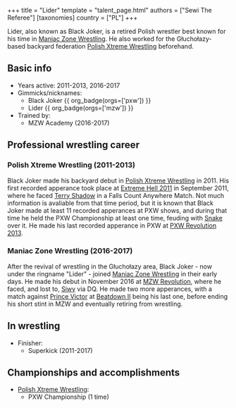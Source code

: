 +++
title = "Lider"
template = "talent_page.html"
authors = ["Sewi The Referee"]
[taxonomies]
country = ["PL"]
+++

Lider, also known as Black Joker, is a retired Polish wrestler best known for his time in [Maniac Zone Wrestling](@/o/mzw.md). He also worked for the Głuchołazy-based backyard federation [Polish Xtreme Wrestling](@/o/pxw.md) beforehand.

## Basic info

* Years active: 2011-2013, 2016-2017
* Gimmicks/nicknames:
  - Black Joker {{ org_badge(orgs=['pxw']) }}
  - Lider {{ org_badge(orgs=['mzw']) }}
* Trained by:
  - MZW Academy (2016-2017)
 
## Professional wrestling career

### Polish Xtreme Wrestling (2011-2013)

Black Joker made his backyard debut in [Polish Xtreme Wrestling](@/o/pxw.md) in 2011. His first recorded apperance took place at [Extreme Hell 2011](@/e/pxw/2011-09-24-pxw-extreme-hell-2011.md) in September 2011, where he faced [Terry Shadow](@/w/shadow.md) in a Falls Count Anywhere Match. Not much information is avaliable from that time period, but it is known that Black Joker made at least 11 recorded apperances at PXW shows, and during that time he held the PXW Championship at least one time, feuding with [Snake](@/w/snake.md) over it. He made his last recorded apperance in PXW at [PXW Revolution 2013](@/e/pxw/2013-06-23-pxw-revolution-2013.md).

### Maniac Zone Wrestling (2016-2017)

After the revival of wrestling in the Głuchołazy area, Black Joker - now under the ringname "Lider" - joined [Maniac Zone Wrestling](@/o/mzw.md) in their early days. He made his debut in November 2016 at [MZW Revolution](@/e/mzw/2016-11-05-mzw-revolution.md), where he faced, and lost to, [Siwy](@/w/szymon-siwiec.md) via DQ. He made two more apperances, with a match against [Prince Victor](@/w/vic-golden.md) at [Beatdown II](@/e/mzw/2017-02-18-mzw-beatdown-2.md) being his last one, before ending his short stint in MZW and eventually retiring from wrestling.

## In wrestling

* Finisher:
  - Superkick (2011-2017)
 
## Championships and accomplishments 

* [Polish Xtreme Wrestling](@/o/pxw.md):
  - PXW Championship (1 time)
